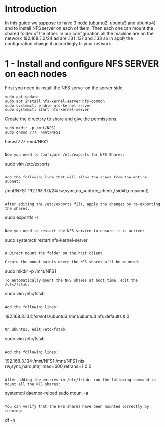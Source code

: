# Introduction
In this guide we suppose to have 3 node (ubuntu2, ubuntu3 and ubuntu4) and to install NFS server on each of them. Then each one can mount the shared folder of the other.
In our configuration all the machine are on the network 192.168.3.0/24 ad are .131 .132 and .133 so in apply the configuration change it accordingly to your network

# 1 - Install and configure NFS SERVER on each nodes
First you need to install the NFS server on the server side
```
sudo apt update
sudo apt install nfs-kernel-server nfs-common
sudo systemctl enable nfs-kernel-server
sudo systemctl start nfs-kernel-server
```

Create the directory to share and give the permissions.
```
sudo mkdir -p /mnt/NFS1
sudo chmod 777  /mnt/NFS1
```
hmod 777  /mnt/NFS1
```

Now you need to Configure /etc/exports for NFS Shares:

```
sudo vim /etc/exports
```

Add the following line that will allow the acess from the entire subnet:
```
/mnt/NFS1 192.168.3.0/24(rw,sync,no_subtree_check,fsid=0,crossmnt)
```

After editing the /etc/exports file, apply the changes by re-exporting the shares:

```
sudo exportfs -r
```

Now you need to restart the NFS service to ensure it is active:

```
sudo systemctl restart nfs-kernel-server
```

# Direct mount the folder on the host client

Create the mount points where the NFS shares will be mounted:
```
sudo mkdir -p /mnt/NFS1
```
To automatically mount the NFS shares at boot time, edit the /etc/fstab:

```
sudo vim /etc/fstab
```

Add the following lines:

```
192.168.3.134:/srv/nfs/ubuntu3 /mnt/ubuntu3 nfs defaults 0 0
```

On ubuntu3, edit /etc/fstab:
```
sudo vim /etc/fstab
```

Add the following lines:
```
192.168.3.134:/mnt/NFS1 /mnt/NFS1 nfs rw,sync,hard,intr,timeo=600,retrans=2 0 0
```

After adding the entries in /etc/fstab, run the following command to mount all the NFS shares:
```
systemctl daemon-reload
sudo mount -a
```

You can verify that the NFS shares have been mounted correctly by running:
```
df -h
```
